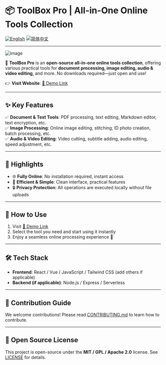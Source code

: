 # **📦 ToolBox Pro | All-in-One Online Tools Collection**

[![English](https://img.shields.io/badge/English-Current-blue)](./README_en.md) [![简体中文](https://img.shields.io/badge/简体中文-切换-green)](./README.md)

---
![image](https://github.com/user-attachments/assets/4a34d8e3-0635-4878-a295-5c16db51da5e)

🚀 **ToolBox Pro** is an **open-source all-in-one online tools collection**, offering various practical tools for **document processing, image editing, audio & video editing**, and more. No downloads required—just open and use!  

👉 **Visit Website**: [🔗 Demo Link](https://www.0p05q.asia/)  

---

## **✨ Key Features**
✅ **Document & Text Tools**: PDF processing, text editing, Markdown editor, text encryption, etc.  
✅ **Image Processing**: Online image editing, stitching, ID photo creation, batch processing, etc.  
✅ **Audio & Video Editing**: Video cutting, subtitle adding, audio editing, speed adjustment, etc.  

---

## **📌 Highlights**
- 🌐 **Fully Online**: No installation required, instant access  
- 🚀 **Efficient & Simple**: Clean interface, practical features  
- 🔒 **Privacy Protection**: All operations are executed locally without file uploads  

---

## **📖 How to Use**
1. Visit [🔗 Demo Link](https://web-tools-spiritmarks-projects.vercel.app/)  
2. Select the tool you need and start using it instantly  
3. Enjoy a seamless online processing experience 🎉  

---

## **🛠 Tech Stack**
- **Frontend**: React / Vue / JavaScript / Tailwind CSS (add others if applicable)  
- **Backend (if applicable)**: Node.js / Express / Serverless  

---

## **📢 Contribution Guide**
We welcome contributions! Please read [CONTRIBUTING.md](./CONTRIBUTING.md) to learn how to contribute.  

---

## **📜 Open Source License**
This project is open-source under the **MIT / GPL / Apache 2.0** license. See [LICENSE](./LICENSE) for details.


